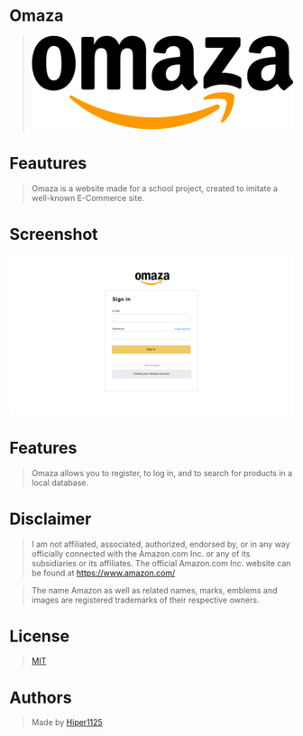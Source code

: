 # Omaza
> ![Logo](https://raw.githubusercontent.com/Hiper1125/omaza/e6124012d63abd72e66afb32d8297d09423e5612/Account/img/omaza_logo_dark.svg) 

# Feautures
> Omaza is a website made for a school project, created to imitate a well-known E-Commerce site.

# Screenshot
![Sei nuovo su omaza???](https://raw.githubusercontent.com/Hiper1125/omaza/main/register.png)

# Features
> Omaza allows you to register, to log in, and to search for products in a local database.

# Disclaimer

> I am not affiliated, associated, authorized, endorsed by, or in any way officially connected with the Amazon.com Inc. or any of its subsidiaries or its affiliates. The official Amazon.com Inc. website can be found at https://www.amazon.com/

> The name Amazon as well as related names, marks, emblems and images are registered trademarks of their respective owners.

# License
> [MIT](https://github.com/Hiper1125/omaza/blob/main/LICENSE)

# Authors
> Made by [Hiper1125](https://github.com/Hiper1125)
